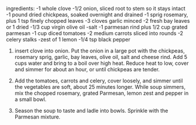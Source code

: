 ingredients:
	-1 whole clove
	-1/2 onion, sliced root to stem so it stays intact
	-1 pound dried chickpeas, soaked overnight and drained
	-1 sprig rosemary, plus 1 tsp finely chopped leaves
	-3 cloves garlic minced
	-2 fresh bay leaves or 1 dried
	-1/3 cup virgin olive oil
	-salt
	-1 parmesan rind plus 1/2 cup grated parmesan
	-1 cup diced tomatoes
	-2 medium carrots sliced into rounds
	-2 celery stalks
	-zest of 1 lemon
	-1/4 tsp black pepper

1. insert clove into onion. Put the onion in a large pot with the chickpeas, rosemary sprig, garlic, bay leaves, olive oil, salt and cheese rind. Add 5 cups water and bring to a boil over high heat. Reduce heat to low, cover and simmer for about an hour, or until chickpeas are tender.

2. Add the tomatoes, carrots and celery, cover loosely, and simmer until the vegetables are soft, about 25 minutes longer. While soup simmers, mix the chopped rosemary, grated Parmesan, lemon zest and pepper in a small bowl.

3. Season the soup to taste and ladle into bowls. Sprinkle with the Parmesan mixture.
